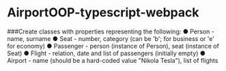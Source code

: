 # AirportOOP-typescript-webpack

###Create classes with properties representing the following:
● Person - name, surname
● Seat - number, category (can be 'b'; for business or 'e' for economy)
● Passenger - person (instance of Person), seat (instance of Seat)
● Flight - relation, date and list of passengers (initially empty)
● Airport - name (should be a hard-coded value &quot;Nikola Tesla&quot;), list of flights
